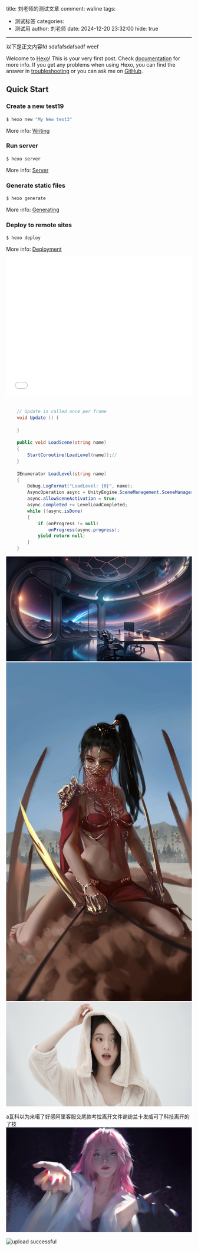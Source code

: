 title: 刘老师的测试文章
comment: waline
tags:
  - 测试标签
categories:
  - 测试用
author: 刘老师
date: 2024-12-20 23:32:00
hide: true
---
以下是正文内容fd sdafafsdafsadf weef

Welcome to [Hexo](https://hexo.io/)! This is your very first post. Check [documentation](https://hexo.io/docs/) for more info. If you get any problems when using Hexo, you can find the answer in [troubleshooting](https://hexo.io/docs/troubleshooting.html) or you can ask me on [GitHub](https://github.com/hexojs/hexo/issues).

## Quick Start

### Create a new test19

```bash
$ hexo new "My New test3"
```

More info: [Writing](https://hexo.io/docs/writing.html)

### Run server

```bash
$ hexo server
```

More info: [Server](https://hexo.io/docs/server.html)

### Generate static files

```bash
$ hexo generate
```

More info: [Generating](https://hexo.io/docs/generating.html)

### Deploy to remote sites

```bash
$ hexo deploy
```

More info: [Deployment](https://hexo.io/docs/one-command-deployment.html)



<div style="position: relative; width: 100%; height: 0; padding-bottom: 75%;">
    <iframe src="//player.bilibili.com/player.html?aid=206890880&bvid=BV1Ah411z7Po&cid=378344365&page=1" scrolling="no" border="0" frameborder="no" framespacing="0" allowfullscreen="true" style="position:absolute; height: 100%; width: 100%;"> </iframe>
</div>



```C#

    // Update is called once per frame
    void Update () {

    }

    public void LoadScene(string name)
    {
        StartCoroutine(LoadLevel(name));//
    }

    IEnumerator LoadLevel(string name)
    {
        Debug.LogFormat("LoadLevel: {0}", name);
        AsyncOperation async = UnityEngine.SceneManagement.SceneManager.LoadSceneAsync(name);
        async.allowSceneActivation = true;
        async.completed += LevelLoadCompleted;
        while (!async.isDone)
        {
            if (onProgress != null)
                onProgress(async.progress);
            yield return null;
        }
    }

```




![alt text](../img/bg/default.jpg)
![alt text](../img/post/3gbizhiCom-1708800143.jpg)
![alt text](../img/post/3gbizhiCom-1708800406.jpg)


a瓦科以为来噶了好感阿里客服交尾款考拉离开文件谢纷兰卡发威可了科技离开的了技![alt text](../img/post/3gbizhiCom-1708858390.jpg)


![upload successful](\img\post\pasted-1.png)
